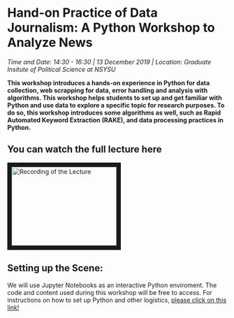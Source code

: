 # Hand-on Practice of Data Journalism: A Python Workshop to Analyze News
_Time and Date: 14:30 - 16:30 | 13 December 2019 |
Location: Graduate Insitute of Political Science at NSYSU_

__This workshop introduces a hands-on experience in Python for data collection, web scrapping for data, error handling and analysis with algorithms. This workshop helps students to set up and get familiar with Python and use  data to explore a specific topic for research purposes. To do so, this workshop introduces some algorithms as well, such as Rapid Automated Keyword Extraction (RAKE),  and data processing practices in Python.__

<p style="text-align: center;">

## You can watch the full lecture here ##

<a href="http://www.youtube.com/watch?feature=player_embedded&v=u2lb25U2S1Q
" target="_blank"><img src="http://img.youtube.com/vi/u2lb25U2S1Q/0.jpg" 
alt="Recording of the Lecture" width="240" height="180" border="10" /></a>


</p>


## Setting up the Scene:
We will use Jupyter Notebooks as an interactive Python enviroment. The code and content used during this workshop will be free to access. For instructions on how to set up Python and other logistics, [please click on this link!](https://github.com/edbezci/python-journalism/blob/master/0%20-%20Setting%20the%20Scene.ipynb)

